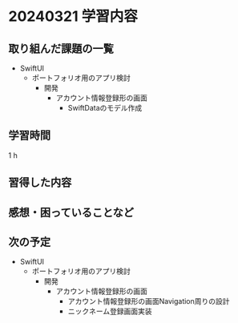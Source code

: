 # 20240321 学習内容

## 取り組んだ課題の一覧

- SwiftUI
  - ポートフォリオ用のアプリ検討
    - 開発
      - アカウント情報登録形の画面
        - SwiftDataのモデル作成

## 学習時間

1 h

## 習得した内容

## 感想・困っていることなど

## 次の予定

- SwiftUI
  - ポートフォリオ用のアプリ検討
    - 開発
      - アカウント情報登録形の画面
        - アカウント情報登録形の画面Navigation周りの設計
        - ニックネーム登録画面実装
